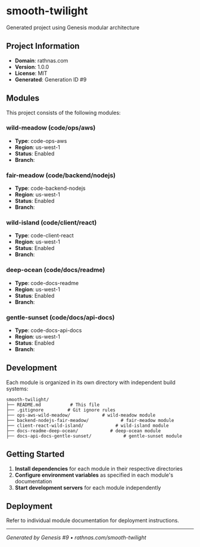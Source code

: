 # smooth-twilight

Generated project using Genesis modular architecture

## Project Information

- **Domain**: rathnas.com
- **Version**: 1.0.0
- **License**: MIT
- **Generated**: Generation ID #9


## Modules

This project consists of the following modules:

### wild-meadow (code/ops/aws)
- **Type**: code-ops-aws
- **Region**: us-west-1
- **Status**: Enabled
- **Branch**: 



### fair-meadow (code/backend/nodejs)
- **Type**: code-backend-nodejs
- **Region**: us-west-1
- **Status**: Enabled
- **Branch**: 



### wild-island (code/client/react)
- **Type**: code-client-react
- **Region**: us-west-1
- **Status**: Enabled
- **Branch**: 



### deep-ocean (code/docs/readme)
- **Type**: code-docs-readme
- **Region**: us-west-1
- **Status**: Enabled
- **Branch**: 



### gentle-sunset (code/docs/api-docs)
- **Type**: code-docs-api-docs
- **Region**: us-west-1
- **Status**: Enabled
- **Branch**: 




## Development

Each module is organized in its own directory with independent build systems:

```
smooth-twilight/
├── README.md           # This file
├── .gitignore         # Git ignore rules
├── ops-aws-wild-meadow/            # wild-meadow module
├── backend-nodejs-fair-meadow/            # fair-meadow module
├── client-react-wild-island/            # wild-island module
├── docs-readme-deep-ocean/            # deep-ocean module
├── docs-api-docs-gentle-sunset/            # gentle-sunset module
```

## Getting Started

1. **Install dependencies** for each module in their respective directories
2. **Configure environment variables** as specified in each module's documentation
3. **Start development servers** for each module independently

## Deployment

Refer to individual module documentation for deployment instructions.

---
*Generated by Genesis #9 • rathnas.com/smooth-twilight*